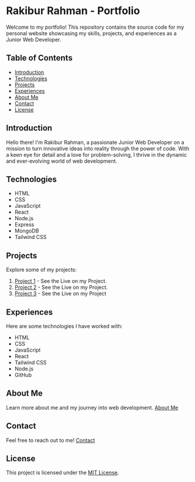# Rakibur Rahman - Portfolio

Welcome to my portfolio! This repository contains the source code for my personal website showcasing my skills, projects, and experiences as a Junior Web Developer.

## Table of Contents

- [Introduction](#introduction)
- [Technologies](#technologies)
- [Projects](#projects)
- [Experiences](#experiences)
- [About Me](#about-me)
- [Contact](#contact)
- [License](#license)

## Introduction

Hello there! I'm Rakibur Rahman, a passionate Junior Web Developer on a mission to turn innovative ideas into reality through the power of code. With a keen eye for detail and a love for problem-solving, I thrive in the dynamic and ever-evolving world of web development.

## Technologies

- HTML
- CSS
- JavaScript
- React
- Node.js
- Express
- MongoDB
- Tailwind CSS

## Projects

Explore some of my projects:

1. [Project 1](https://6533dbc842df062c581574d2--cool-gecko-ec8121.netlify.app/) - See the Live on my Project.
2. [Project 2](https://relaxed-puffpuff-31caad.netlify.app/) - See the Live on my Project.
3. [Project 3](https://curious-starburst-d1ee83.netlify.app/) - See the Live on my Project

## Experiences

Here are some technologies I have worked with:

- HTML
- CSS
- JavaScript
- React
- Tailwind CSS
- Node.js
- GitHub

## About Me

Learn more about me and my journey into web development. [About Me](#about-me)

## Contact

Feel free to reach out to me! [Contact](#contact)

## License

This project is licensed under the [MIT License](LICENSE).
